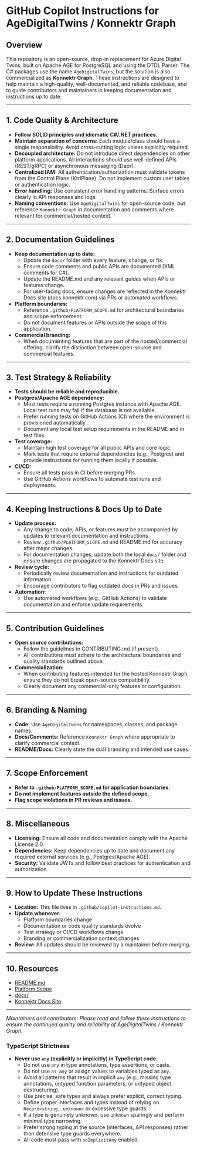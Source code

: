 # GitHub Copilot Instructions for AgeDigitalTwins / Konnektr Graph

## Overview

This repository is an open-source, drop-in replacement for Azure Digital Twins, built on Apache AGE for PostgreSQL and using the DTDL Parser. The C# packages use the name `AgeDigitalTwins`, but the solution is also commercialized as **Konnektr Graph**. These instructions are designed to help maintain a high-quality, well-documented, and reliable codebase, and to guide contributors and maintainers in keeping documentation and instructions up to date.

---

## 1. Code Quality & Architecture

- **Follow SOLID principles and idiomatic C#/.NET practices.**
- **Maintain separation of concerns:** Each module/class should have a single responsibility. Avoid cross-cutting logic unless explicitly required.
- **Decoupled architecture:** Do not introduce direct dependencies on other platform applications. All interactions should use well-defined APIs (REST/gRPC) or asynchronous messaging (Dapr).
- **Centralized IAM:** All authentication/authorization must validate tokens from the Control Plane (KtrlPlane). Do not implement custom user tables or authentication logic.
- **Error handling:** Use consistent error handling patterns. Surface errors clearly in API responses and logs.
- **Naming conventions:** Use `AgeDigitalTwins` for open-source code, but reference `Konnektr Graph` in documentation and comments where relevant for commercial/hosted context.

---

## 2. Documentation Guidelines

- **Keep documentation up to date:**
  - Update the `docs/` folder with every feature, change, or fix.
  - Ensure code comments and public APIs are documented (XML comments for C#).
  - Update the README.md and any relevant guides when APIs or features change.
  - For user-facing docs, ensure changes are reflected in the Konnektr Docs site (docs.konnektr.com) via PRs or automated workflows.
- **Platform boundaries:**
  - Reference `.github/PLATFORM_SCOPE.md` for architectural boundaries and scope enforcement.
  - Do not document features or APIs outside the scope of this application.
- **Commercial branding:**
  - When documenting features that are part of the hosted/commercial offering, clarify the distinction between open-source and commercial features.

---

## 3. Test Strategy & Reliability

- **Tests should be reliable and reproducible.**
- **Postgres/Apache AGE dependency:**
  - Most tests require a running Postgres instance with Apache AGE. Local test runs may fail if the database is not available.
  - Prefer running tests on GitHub Actions (CI) where the environment is provisioned automatically.
  - Document any local test setup requirements in the README and in test files.
- **Test coverage:**
  - Maintain high test coverage for all public APIs and core logic.
  - Mark tests that require external dependencies (e.g., Postgres) and provide instructions for running them locally if possible.
- **CI/CD:**
  - Ensure all tests pass in CI before merging PRs.
  - Use GitHub Actions workflows to automate test runs and deployments.

---

## 4. Keeping Instructions & Docs Up to Date

- **Update process:**
  - Any change to code, APIs, or features must be accompanied by updates to relevant documentation and instructions.
  - Review `.github/PLATFORM_SCOPE.md` and README.md for accuracy after major changes.
  - For documentation changes, update both the local `docs/` folder and ensure changes are propagated to the Konnektr Docs site.
- **Review cycle:**
  - Periodically review documentation and instructions for outdated information.
  - Encourage contributors to flag outdated docs in PRs and issues.
- **Automation:**
  - Use automated workflows (e.g., GitHub Actions) to validate documentation and enforce update requirements.

---

## 5. Contribution Guidelines

- **Open source contributions:**
  - Follow the guidelines in CONTRIBUTING.md (if present).
  - All contributions must adhere to the architectural boundaries and quality standards outlined above.
- **Commercialization:**
  - When contributing features intended for the hosted Konnektr Graph, ensure they do not break open-source compatibility.
  - Clearly document any commercial-only features or configuration.

---

## 6. Branding & Naming

- **Code:** Use `AgeDigitalTwins` for namespaces, classes, and package names.
- **Docs/Comments:** Reference `Konnektr Graph` where appropriate to clarify commercial context.
- **README/Docs:** Clearly state the dual branding and intended use cases.

---

## 7. Scope Enforcement

- **Refer to `.github/PLATFORM_SCOPE.md` for application boundaries.**
- **Do not implement features outside the defined scope.**
- **Flag scope violations in PR reviews and issues.**

---

## 8. Miscellaneous

- **Licensing:** Ensure all code and documentation comply with the Apache License 2.0.
- **Dependencies:** Keep dependencies up to date and document any required external services (e.g., Postgres/Apache AGE).
- **Security:** Validate JWTs and follow best practices for authentication and authorization.

---

## 9. How to Update These Instructions

- **Location:** This file lives in `.github/copilot-instructions.md`.
- **Update whenever:**
  - Platform boundaries change
  - Documentation or code quality standards evolve
  - Test strategy or CI/CD workflows change
  - Branding or commercialization context changes
- **Review:** All updates should be reviewed by a maintainer before merging.

---

## 10. Resources

- [README.md](../README.md)
- [Platform Scope](./PLATFORM_SCOPE.md)
- [docs/](../docs/)
- [Konnektr Docs Site](https://docs.konnektr.com)

---

_Maintainers and contributors: Please read and follow these instructions to ensure the continued quality and reliability of AgeDigitalTwins / Konnektr Graph._
### TypeScript Strictness
- **Never use `any` (explicitly or implicitly) in TypeScript code.**
  - Do not use `any` in type annotations, type assertions, or casts.
  - Do not use `as any` or assign values to variables typed as `any`.
  - Avoid all patterns that result in implicit `any` (e.g., missing type annotations, untyped function parameters, or untyped object destructuring).
  - Use precise, safe types and always prefer explicit, correct typing.
  - Define proper interfaces and types instead of relying on `Record<string, unknown>` or excessive type guards.
  - If a type is genuinely unknown, use `unknown` sparingly and perform minimal type narrowing.
  - Prefer strong typing at the source (interfaces, API responses) rather than defensive type guards everywhere.
  - All code must pass with `noImplicitAny` enabled.
